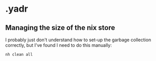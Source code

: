 # .yadr

## Managing the size of the nix store

I probably just don't understand how to set-up the garbage collection correctly, but I've found I need to do this manually:

```sh
nh clean all
```

